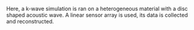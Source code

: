 Here, a k-wave simulation is ran on a heterogeneous material with a disc shaped acoustic wave. A linear sensor array is used, its data is collected and reconstructed.
